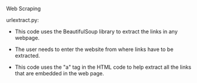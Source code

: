 Web Scraping


urlextract.py: 

- This code uses the BeautifulSoup library to extract the links in any webpage. 

- The user needs to enter the website from where links have to be extracted.

- This code uses the "a" tag in the HTML code to help extract all the links that are embedded in the web page.
